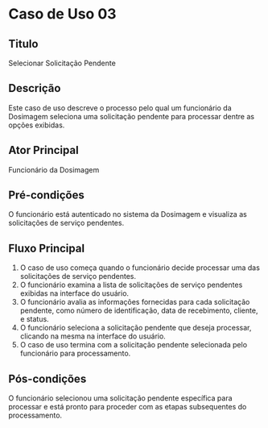 # Caso de Uso 03

## Titulo
Selecionar Solicitação Pendente

## Descrição
Este caso de uso descreve o processo pelo qual um funcionário da Dosimagem seleciona uma solicitação pendente para processar dentre as opções exibidas.

## Ator Principal
Funcionário da Dosimagem

## Pré-condições
O funcionário está autenticado no sistema da Dosimagem e visualiza as solicitações de serviço pendentes.

## Fluxo Principal
1.	O caso de uso começa quando o funcionário decide processar uma das solicitações de serviço pendentes.
2.	O funcionário examina a lista de solicitações de serviço pendentes exibidas na interface do usuário.
3.	O funcionário avalia as informações fornecidas para cada solicitação pendente, como número de identificação, data de recebimento, cliente, e status.
4.	O funcionário seleciona a solicitação pendente que deseja processar, clicando na mesma na interface do usuário.
5.	O caso de uso termina com a solicitação pendente selecionada pelo funcionário para processamento.

## Pós-condições
O funcionário selecionou uma solicitação pendente específica para processar e está pronto para proceder com as etapas subsequentes do processamento.